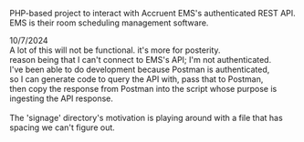 PHP-based project to interact with Accruent EMS's authenticated REST API. EMS is their room scheduling management software.

10/7/2024
<br> A lot of this will not be functional. it's more for posterity.
<br> reason being that I can't connect to EMS's API; I'm not authenticated.
<br> I've been able to do development because Postman is authenticated,
<br> so I can generate code to query the API with, pass that to Postman,
<br> then copy the response from Postman into the script whose purpose is
<br> ingesting the API response.
<br>
<br> The 'signage' directory's motivation is playing around with a file that has spacing we can't figure out.

